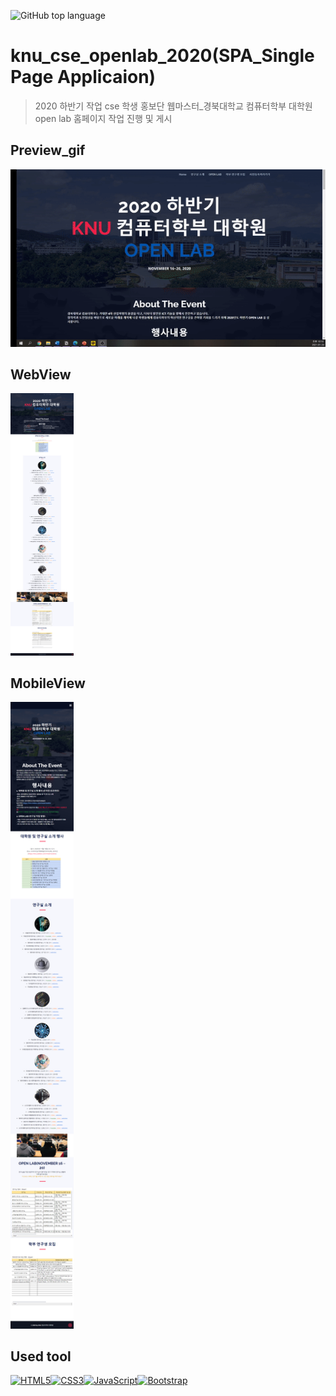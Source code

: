 ![GitHub top language](https://img.shields.io/github/languages/top/Climier-code/knu_cse_openlab_2020?style=plastic)

# knu_cse_openlab_2020(SPA_Single Page Applicaion)
> 2020 하반기 작업 cse 학생 홍보단 웹마스터_경북대학교 컴퓨터학부 대학원 open lab 홈페이지 작업 진행 및 게시

## Preview_gif
<a title="Gif_View"><img src="https://github.com/Climier-code/knu_cse_openlab_2020/blob/main/FInish_view/cse_finish.gif" ></a>

## WebView
<a title="Web_View"><img src="https://github.com/Climier-code/knu_cse_openlab_2020/blob/main/FInish_view/openlab_pic.png" width="20%" ></a>

## MobileView
<a title="Mobile_View"><img src="https://github.com/Climier-code/knu_cse_openlab_2020/blob/main/FInish_view/openlab_mob_pic.png" width="20%" ></a>

## Used tool
<a href="https://www.w3.org/TR/html5/" title="HTML5"><img src="https://github.com/tomchen/stack-icons/blob/master/logos/html-5.svg" alt="HTML5" width="42px" height="42px"></a><a href="https://www.w3.org/TR/CSS/" title="CSS3"><img src="https://github.com/tomchen/stack-icons/blob/master/logos/css-3.svg" alt="CSS3" width="42px" height="42px"></a><a href="https://developer.mozilla.org/en-US/docs/Web/JavaScript" title="JavaScript"><img src="https://github.com/tomchen/stack-icons/blob/master/logos/javascript.svg" alt="JavaScript" width="42px" height="42px"></a><a href="https://getbootstrap.com/" title="Bootstrap"><img src="https://github.com/tomchen/stack-icons/blob/master/logos/bootstrap.svg" alt="Bootstrap" width="42px" height="42px"></a>
